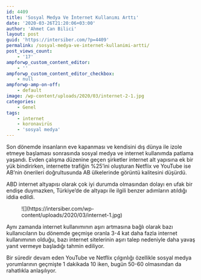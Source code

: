 ```yaml
---
id: 4409
title: 'Sosyal Medya Ve İnternet Kullanımı Arttı'
date: '2020-03-26T21:20:06+03:00'
author: 'Ahmet Can Bilici'
layout: post
guid: 'https://intersiber.com/?p=4409'
permalink: /sosyal-medya-ve-internet-kullanimi-artti/
post_views_count:
    - '17'
ampforwp_custom_content_editor:
    - ''
ampforwp_custom_content_editor_checkbox:
    - null
ampforwp-amp-on-off:
    - default
image: /wp-content/uploads/2020/03/internet-2-1.jpg
categories:
    - Genel
tags:
    - internet
    - koronavirüs
    - 'sosyal medya'
---
```


Son dönemde insanların eve kapanması ve kendisini dış dünya ile izole etmeye başlaması sonrasında sosyal medya ve internet kullanımda patlama yaşandı. Evden çalışma düzenine geçen şirketler internet alt yapısına ek bir yük bindirirken, internette trafiğin %25’ini oluşturan Netflix ve YouTube ise AB’nin önerileri doğrultusunda AB ülkelerinde görüntü kalitesini düşürdü.

ABD internet altyapısı olarak çok iyi durumda olmasından dolayı en ufak bir endişe duymazken, Türkiye’de de altyapı ile ilgili benzer adımların atıldığı iddia edildi.

<figure class="wp-block-image size-large">![](https://intersiber.com/wp-content/uploads/2020/03/internet-1.jpg)</figure>Aynı zamanda internet kullanımının aşırı artmasına bağlı olarak bazı kullanıcıların bu dönemde geçmişe oranla 3-4 kat daha fazla internet kullanımının olduğu, bazı internet sitelerinin aşırı talep nedeniyle daha yavaş yanıt vermeye başladığı tahmin ediliyor.

Bir süredir devam eden YouTube ve Netflix çılgınlığı özellikle sosyal medya yorumlarının geçmişte 1 dakikada 10 iken, bugün 50-60 olmasından da rahatlıkla anlaşılıyor.